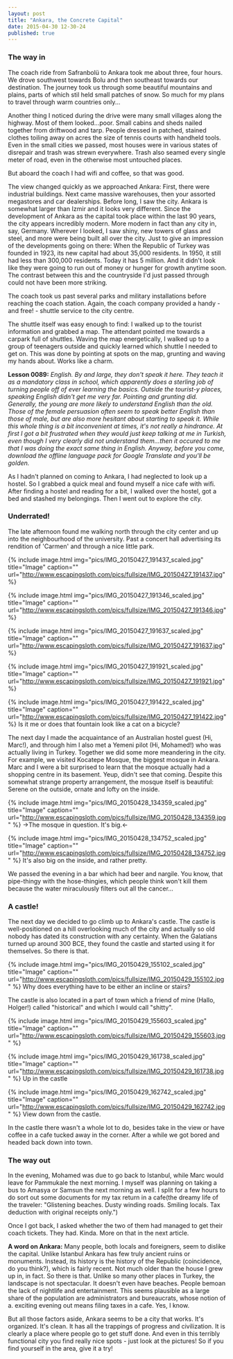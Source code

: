 ```yaml
---
layout: post
title: "Ankara, the Concrete Capital"
date: 2015-04-30 12-30-24
published: true
---
```


### The way in

The coach ride from Safranbolü to Ankara took me about three, four hours. We drove southwest towards Bolu and then southeast towards our destination. The journey took us through some beautiful mountains and plains, parts of which stil held small patches of snow. So much for my plans to travel through warm countries only...

Another thing I noticed during the drive were many small villages along the highway. Most of them looked...poor. Small cabins and sheds nailed together from driftwood and tarp. People dressed in patched, stained clothes toiling away on acres the size of tennis courts with handheld tools. Even in the small cities we passed, most houses were in various states of disrepair and trash was strewn everywhere. Trash also seamed every single meter of road, even in the otherwise most untouched places.

But aboard the coach I had wifi and coffee, so that was good.

The view changed quickly as we approached Ankara: First, there were industrial buildings. Next came massive warehouses, then your assorted megastores and car dealerships. Before long, I saw the city. Ankara is somewhat larger than Izmir and it looks very different. Since the development of Ankara as the capital took place within the last 90 years, the city appears incredibly modern. More modern in fact than any city in, say, Germany. Wherever I looked, I saw shiny, new towers of glass and steel, and more were being built all over the city. Just to give an impression of the developments going on there: When the Republic of Turkey was founded in 1923, its new capital had about 35,000 residents. In 1950, it still had less than 300,000 residents. Today it has 5 million. And it didn't look like they were going to run out of money or hunger for growth anytime soon. The contrast between this and the countryside I'd just passed through could not have been more striking. 

The coach took us past several parks and military installations before reaching the coach station. Again, the coach company provided a handy - and free! - shuttle service to the city centre.

The shuttle itself was easy enough to find: I walked up to the tourist information and grabbed a map. The attendant pointed me towards a carpark full of shuttles. Waving the map energetically, I walked up to a group of teenagers outside and quickly learned which shuttle I needed to get on. This was done by pointing at spots on the map, grunting and waving my hands about. Works like a charm.

**Lesson 0089:** *English. By and large, they don't speak it here. They teach it as a mandatory class in school, which apparently does a sterling job of turning people off of ever learning the basics. Outside the tourist-y places, speaking English didn't get me very far. Pointing and grunting did. Generally, the young are more likely to understand English than the old. Those of the female persuasion often seem to speak better English than those of male, but are also more hesitant about starting to speak it. While this whole thing is a bit inconvenient at times, it's not really a hindrance. At first I got a bit frustrated when they would just keep talking at me in Turkish, even though I very clearly did not understand them...then it occured to me that I was doing the exact same thing in English. Anyway, before you come, download the offline language pack for Google Translate and you'll be golden.*

As I hadn't planned on coming to Ankara, I had neglected to look up a hostel. So I grabbed a quick meal and found myself a nice cafe with wifi. After finding a hostel and reading for a bit, I walked over the hostel, got a bed and stashed my belongings. Then I went out to explore the city.

### Underrated!
The late afternoon found me walking north through the city center and up into the neighbourhood of the university. Past a concert hall advertising its rendition of 'Carmen' and through a nice little park.

{% include image.html img="pics/IMG_20150427_191437_scaled.jpg" title="Image" caption="" url="http://www.escapingsloth.com/pics/fullsize/IMG_20150427_191437.jpg" %}

{% include image.html img="pics/IMG_20150427_191346_scaled.jpg" title="Image" caption="" url="http://www.escapingsloth.com/pics/fullsize/IMG_20150427_191346.jpg" %}


{% include image.html img="pics/IMG_20150427_191637_scaled.jpg" title="Image" caption="" url="http://www.escapingsloth.com/pics/fullsize/IMG_20150427_191637.jpg" %}


{% include image.html img="pics/IMG_20150427_191921_scaled.jpg" title="Image" caption="" url="http://www.escapingsloth.com/pics/fullsize/IMG_20150427_191921.jpg" %}

{% include image.html img="pics/IMG_20150427_191422_scaled.jpg" title="Image" caption="" url="http://www.escapingsloth.com/pics/fullsize/IMG_20150427_191422.jpg" %}
Is it me or does that fountain look like a cat on a bicycle?


The next day I made the acquaintance of an Australian hostel guest (Hi, Marc!), and through him I also met a Yemeni pilot  (Hi, Mohamed!) who was actually living in Turkey. Together we did some more meandering in the city. For example, we visited Kocatepe Mosque, the biggest mosque in Ankara. Marc and I were a bit surprised to learn that the mosque actually had a shopping centre in its basement. Yeup, didn't see that coming. Despite this somewhat strange property arrangement, the mosque itself is beautiful: Serene on the outside, ornate and lofty on the inside.

{% include image.html img="pics/IMG_20150428_134359_scaled.jpg" title="Image" caption="" url="http://www.escapingsloth.com/pics/fullsize/IMG_20150428_134359.jpg" %}
->The mosque in question. It's big.<-

{% include image.html img="pics/IMG_20150428_134752_scaled.jpg" title="Image" caption="" url="http://www.escapingsloth.com/pics/fullsize/IMG_20150428_134752.jpg" %}
It's also big on the inside, and rather pretty.

We passed the evening in a bar which had beer and nargile. You know, that pipe-thingy with the hose-thingies, which people think won't kill them because the water miraculously filters out all the cancer...

### A castle!

The next day we decided to go climb up to Ankara's castle. The castle is well-positioned on a hill overlooking much of the city and actually so old nobody has dated its construction with any certainty. When the Galatians turned up around 300 BCE, they found the castle and started using it for themselves. So there is that.

{% include image.html img="pics/IMG_20150429_155102_scaled.jpg" title="Image" caption="" url="http://www.escapingsloth.com/pics/fullsize/IMG_20150429_155102.jpg" %}
Why does everything have to be either an incline or stairs?

The castle is also located in a part of town which a friend of mine (Hallo, Holger!) called "historical" and which I would call "shitty".

{% include image.html img="pics/IMG_20150429_155603_scaled.jpg" title="Image" caption="" url="http://www.escapingsloth.com/pics/fullsize/IMG_20150429_155603.jpg" %}

{% include image.html img="pics/IMG_20150429_161738_scaled.jpg" title="Image" caption="" url="http://www.escapingsloth.com/pics/fullsize/IMG_20150429_161738.jpg" %}
Up in the castle

{% include image.html img="pics/IMG_20150429_162742_scaled.jpg" title="Image" caption="" url="http://www.escapingsloth.com/pics/fullsize/IMG_20150429_162742.jpg" %}
View down from the castle.

In the castle there wasn't a whole lot to do, besides take in the view or have coffee in a cafe tucked away in the corner. After a while we got bored and headed back down into town.

### The way out

In the evening, Mohamed was due to go back to Istanbul, while Marc would leave for Pammukale the next morning. I myself was planning on taking a bus to Amasya or Samsun the next morning as well. I split for a few hours to do sort out some documents for my tax return in a cafe(the dreamy life of the traveler: "Glistening beaches. Dusty winding roads. Smiling locals. Tax deduction with original receipts only.")

Once I got back, I asked whether the two of them had managed to get their coach tickets. They had. Kinda. More on that in the next article.


**A word on Ankara:** Many people, both locals and foreigners, seem to dislike the capital. Unlike Istanbul Ankara has few truly ancient ruins or monuments. Instead, its history is the history of the Republic (coincidence, do you think?), which is fairly recent. Not much older than the house I grew up in, in fact. So there is that. Unlike so many other places in Turkey, the landscape is not spectacular. It doesn't even have beaches. People  bemoan the lack of nightlife and entertainment. This seems plausible as a large share of the population are administrators and bureaucrats, whose notion of a. exciting evening out means filing taxes in a cafe. Yes, I know.

But all those factors aside, Ankara seems to be a city that works. It's organized. It's clean. It has all the trappings of progress and civilization. It is clearly a place where people go to get stuff done. And even in this terribly functional city you find really nice spots - just look at the pictures! So if you find yourself in the area, give it a try! 
